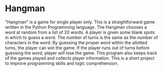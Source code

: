 # Hangman

"Hangman" is a game for single player only. This is a straightforward game written in the Python Programming language. The Hangman chooses a word at random from a list of 20 words. A player is given some blank spots in which to guess a word. The number of turns is the same as the number of characters in the word. By guessing the proper word within the allotted turns, the player can win the game. If the player runs out of turns before guessing the word, player will lose the game. This program also keeps track of the games played and collects player information. This is a short project to improve programming skills and logic comprehension.
